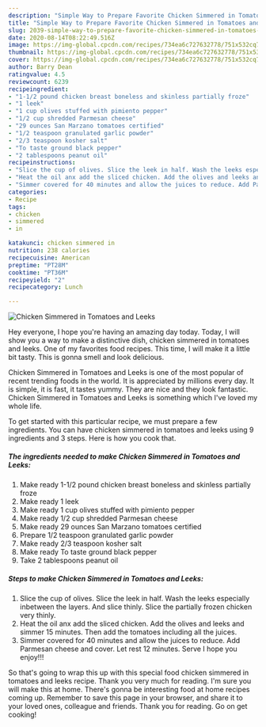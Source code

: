 ```yaml
---
description: "Simple Way to Prepare Favorite Chicken Simmered in Tomatoes and Leeks"
title: "Simple Way to Prepare Favorite Chicken Simmered in Tomatoes and Leeks"
slug: 2039-simple-way-to-prepare-favorite-chicken-simmered-in-tomatoes-and-leeks
date: 2020-08-14T08:22:49.516Z
image: https://img-global.cpcdn.com/recipes/734ea6c727632778/751x532cq70/chicken-simmered-in-tomatoes-and-leeks-recipe-main-photo.jpg
thumbnail: https://img-global.cpcdn.com/recipes/734ea6c727632778/751x532cq70/chicken-simmered-in-tomatoes-and-leeks-recipe-main-photo.jpg
cover: https://img-global.cpcdn.com/recipes/734ea6c727632778/751x532cq70/chicken-simmered-in-tomatoes-and-leeks-recipe-main-photo.jpg
author: Barry Dean
ratingvalue: 4.5
reviewcount: 6239
recipeingredient:
- "1-1/2 pound chicken breast boneless and skinless partially froze"
- "1 leek"
- "1 cup olives stuffed with pimiento pepper"
- "1/2 cup shredded Parmesan cheese"
- "29 ounces San Marzano tomatoes certified"
- "1/2 teaspoon granulated garlic powder"
- "2/3 teaspoon kosher salt"
- "To taste ground black pepper"
- "2 tablespoons peanut oil"
recipeinstructions:
- "Slice the cup of olives. Slice the leek in half. Wash the leeks especially inbetween the layers. And slice thinly. Slice the partially frozen chicken very thinly."
- "Heat the oil anx add the sliced chicken. Add the olives and leeks and simmer 15 minutes. Then add the tomatoes including all the juices."
- "Simmer covered for 40 minutes and allow the juices to reduce. Add Parmesan cheese and cover. Let rest 12 minutes. Serve I hope you enjoy!!!"
categories:
- Recipe
tags:
- chicken
- simmered
- in

katakunci: chicken simmered in 
nutrition: 238 calories
recipecuisine: American
preptime: "PT28M"
cooktime: "PT36M"
recipeyield: "2"
recipecategory: Lunch

---
```



![Chicken Simmered in Tomatoes and Leeks](https://img-global.cpcdn.com/recipes/734ea6c727632778/751x532cq70/chicken-simmered-in-tomatoes-and-leeks-recipe-main-photo.jpg)

Hey everyone, I hope you're having an amazing day today. Today, I will show you a way to make a distinctive dish, chicken simmered in tomatoes and leeks. One of my favorites food recipes. This time, I will make it a little bit tasty. This is gonna smell and look delicious.



Chicken Simmered in Tomatoes and Leeks is one of the most popular of recent trending foods in the world. It is appreciated by millions every day. It is simple, it is fast, it tastes yummy. They are nice and they look fantastic. Chicken Simmered in Tomatoes and Leeks is something which I've loved my whole life.


To get started with this particular recipe, we must prepare a few ingredients. You can have chicken simmered in tomatoes and leeks using 9 ingredients and 3 steps. Here is how you cook that.

<!--inarticleads1-->

##### The ingredients needed to make Chicken Simmered in Tomatoes and Leeks:

1. Make ready 1-1/2 pound chicken breast boneless and skinless partially froze
1. Make ready 1 leek
1. Make ready 1 cup olives stuffed with pimiento pepper
1. Make ready 1/2 cup shredded Parmesan cheese
1. Make ready 29 ounces San Marzano tomatoes certified
1. Prepare 1/2 teaspoon granulated garlic powder
1. Make ready 2/3 teaspoon kosher salt
1. Make ready To taste ground black pepper
1. Take 2 tablespoons peanut oil




<!--inarticleads2-->

##### Steps to make Chicken Simmered in Tomatoes and Leeks:

1. Slice the cup of olives. Slice the leek in half. Wash the leeks especially inbetween the layers. And slice thinly. Slice the partially frozen chicken very thinly.
1. Heat the oil anx add the sliced chicken. Add the olives and leeks and simmer 15 minutes. Then add the tomatoes including all the juices.
1. Simmer covered for 40 minutes and allow the juices to reduce. Add Parmesan cheese and cover. Let rest 12 minutes. Serve I hope you enjoy!!!




So that's going to wrap this up with this special food chicken simmered in tomatoes and leeks recipe. Thank you very much for reading. I'm sure you will make this at home. There's gonna be interesting food at home recipes coming up. Remember to save this page in your browser, and share it to your loved ones, colleague and friends. Thank you for reading. Go on get cooking!
